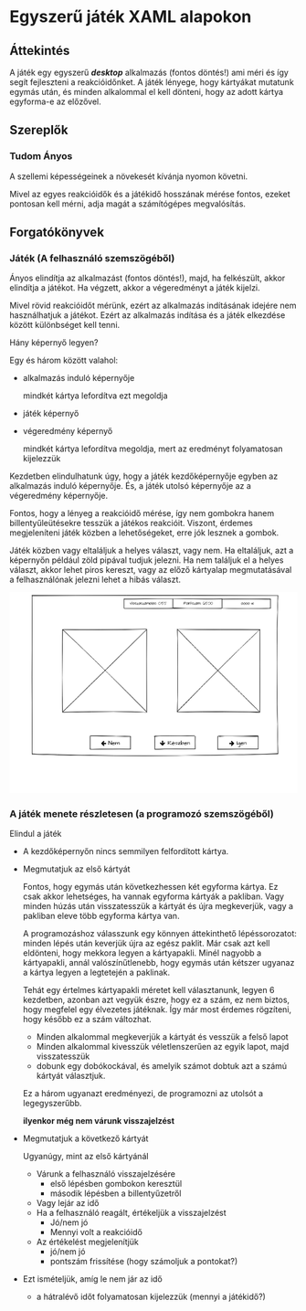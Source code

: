 ﻿# Egyszerű játék XAML alapokon

## Áttekintés
A játék egy egyszerű ***desktop*** alkalmazás (fontos döntés!) ami méri és így segít fejleszteni a reakcióidőnket. A játék lényege, hogy kártyákat mutatunk egymás után, és minden alkalommal el kell dönteni, hogy az adott kártya egyforma-e az előzővel.


## Szereplők
### Tudom Ányos

  A szellemi képességeinek a növekesét kívánja nyomon követni.

  Mivel az egyes reakcióidők és a játékidő hosszának mérése fontos, ezeket pontosan kell mérni, adja magát a számítógépes megvalósítás.

## Forgatókönyvek
### Játék (A felhasználó szemszögéből)
  
  Ányos elindítja az alkalmazást (fontos döntés!), majd, ha felkészült, akkor elindítja a játékot. Ha végzett, akkor a végeredményt a játék kijelzi.

  Mivel rövid reakcióidőt mérünk, ezért az alkalmazás indításának idejére nem használhatjuk a játékot. Ezért az alkalmazás indítása és a játék elkezdése között különbséget kell tenni.

  Hány képernyő legyen?

  Egy és három között valahol:

  - alkalmazás induló képernyője 
  
    mindkét kártya lefordítva ezt megoldja

  - játék képernyő
  - végeredmény képernyő 
  
    mindkét kártya lefordítva megoldja, mert az eredményt folyamatosan kijelezzük

Kezdetben elindulhatunk úgy, hogy a játék kezdőképernyője egyben az alkalmazás induló képernyője. És, a játék utolsó képernyője az a végeredmény képernyője.

  Fontos, hogy a lényeg a reakcióidő mérése, így nem gombokra hanem billentyűleütésekre tesszük a játékos reakcióit. Viszont, érdemes megjeleníteni játék közben a lehetőségeket, erre jók lesznek a gombok.

Játék közben vagy eltaláljuk a helyes választ, vagy nem. Ha eltaláljuk, azt a képernyőn például zöld pipával tudjuk jelezni.
Ha nem találjuk el a helyes választ, akkor lehet piros kereszt, vagy az előző kártyalap megmutatásával a felhasználónak jelezni lehet a hibás választ.

![Játék képernyő](img/playdisplay.png)

### A játék menete részletesen (a programozó szemszögéből)

Elindul a játék
- A kezdőképernyőn nincs semmilyen felfordított kártya.
- Megmutatjuk az első kártyát
  
  Fontos, hogy egymás után következhessen két egyforma kártya. Ez csak akkor lehetséges, ha vannak egyforma kártyák a pakliban. Vagy minden húzás után visszatesszük a kártyát és újra megkeverjük, vagy a pakliban eleve több egyforma kártya van.

  A programozáshoz válasszunk egy könnyen áttekinthető lépéssorozatot: minden lépés után keverjük újra az egész paklit.
  Már csak azt kell eldönteni, hogy mekkora legyen a kártyapakli. Minél nagyobb a kártyapakli, annál valószínűtlenebb, hogy egymás után kétszer ugyanaz a kártya legyen a legtetején a paklinak.

  Tehát egy értelmes kártyapakli méretet kell választanunk, legyen 6 kezdetben, azonban azt vegyük észre, hogy ez a szám, ez nem biztos, hogy megfelel egy élvezetes játéknak. Így már most érdemes rögzíteni, hogy később ez a szám változhat.
  
  - Minden alkalommal megkeverjük a kártyát és vesszük a felső lapot
  - Minden alkalommal kivesszük véletlenszerűen az egyik lapot, majd visszatesszük
  - dobunk egy dobókockával, és amelyik számot dobtuk azt a számú kártyát választjuk.

  Ez a három ugyanazt eredményezi, de programozni az utolsót a legegyszerűbb.

  **ilyenkor még nem várunk visszajelzést**

- Megmutatjuk a következő kártyát
  
  Ugyanúgy, mint az első kártyánál
  
  - Várunk a felhasználó visszajelzésére
    - első lépésben gombokon keresztül
    - második lépésben a billentyűzetről
  - Vagy lejár az idő
  - Ha a felhasználó reagált, értékeljük a visszajelzést
    - Jó/nem jó
    - Mennyi volt a reakcióidő
  - Az értékelést megjelenítjük
    - jó/nem jó
    - pontszám frissítése (hogy számoljuk a pontokat?)

- Ezt ismételjük, amíg le nem jár az idő 
  - a hátralévő időt folyamatosan kijelezzük (mennyi a játékidő?)


